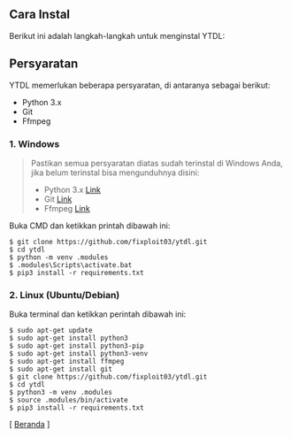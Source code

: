## Cara Instal

Berikut ini adalah langkah-langkah untuk menginstal YTDL:

## Persyaratan

YTDL memerlukan beberapa persyaratan, di antaranya sebagai berikut:

- Python 3.x
- Git
- Ffmpeg

### 1. Windows

> Pastikan semua persyaratan diatas sudah terinstal di Windows Anda, jika belum terinstal bisa mengunduhnya disini:
>
> - Python 3.x [Link](https://www.python.org/ftp/python/3.13.2/python-3.13.2-amd64.exe)
> - Git [Link](https://github.com/git-for-windows/git/releases/download/v2.48.1.windows.1/Git-2.48.1-64-bit.exe)
> - Ffmpeg [Link](https://www.gyan.dev/ffmpeg/builds/ffmpeg-release-essentials.zip)

Buka CMD dan ketikkan printah dibawah ini:

```
$ git clone https://github.com/fixploit03/ytdl.git
$ cd ytdl
$ python -m venv .modules
$ .modules\Scripts\activate.bat
$ pip3 install -r requirements.txt
```

### 2. Linux (Ubuntu/Debian)

Buka terminal dan ketikkan perintah dibawah ini:

```
$ sudo apt-get update
$ sudo apt-get install python3
$ sudo apt-get install python3-pip
$ sudo apt-get install python3-venv
$ sudo apt-get install ffmpeg
$ sudo apt-get install git
$ git clone https://github.com/fixploit03/ytdl.git
$ cd ytdl
$ python3 -m venv .modules
$ source .modules/bin/activate
$ pip3 install -r requirements.txt
```

<div align="left">
  [ <a href="">Beranda</a> ]
</div>

